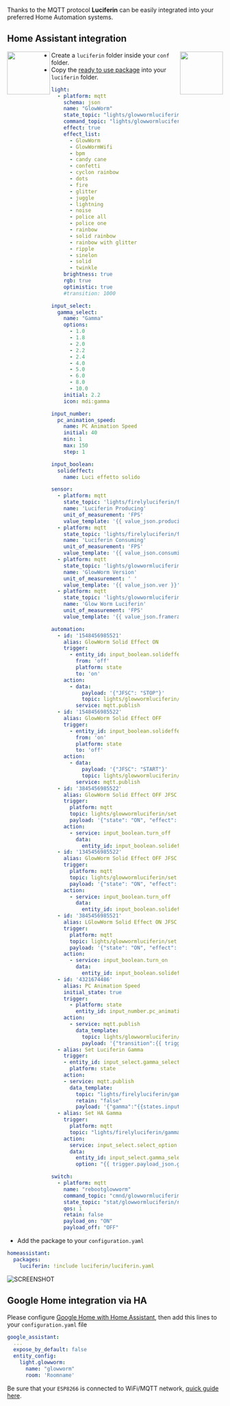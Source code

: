 Thanks to the MQTT protocol **Luciferin** can be easily integrated into your preferred Home Automation systems.

## Home Assistant integration
<img align="left" width="100" height="100" src="https://github.com/sblantipodi/firefly_luciferin/blob/master/data/img/ha_luciferin.jpg">  
<img align="right" width="100" height="100" src="https://avatars3.githubusercontent.com/u/13844975?s=200&v=4">  

- Create a `luciferin` folder inside your `conf` folder.
- Copy the [ready to use package](https://github.com/sblantipodi/glow_worm_luciferin/blob/master/home_assistant_luciferin_package.yaml) into your `luciferin` folder.

```yaml
light:
  - platform: mqtt
    schema: json
    name: "GlowWorm"
    state_topic: "lights/glowwormluciferin"
    command_topic: "lights/glowwormluciferin/set"
    effect: true
    effect_list:
      - GlowWorm
      - GlowWormWifi
      - bpm
      - candy cane
      - confetti
      - cyclon rainbow
      - dots
      - fire
      - glitter
      - juggle
      - lightning
      - noise
      - police all
      - police one
      - rainbow
      - solid rainbow
      - rainbow with glitter
      - ripple
      - sinelon
      - solid
      - twinkle
    brightness: true
    rgb: true
    optimistic: true
    #transition: 1000

input_select:
  gamma_select:
    name: "Gamma"
    options:
      - 1.0
      - 1.8
      - 2.0
      - 2.2
      - 2.4
      - 4.0
      - 5.0
      - 6.0
      - 8.0
      - 10.0
    initial: 2.2
    icon: mdi:gamma

input_number:
  pc_animation_speed:
    name: PC Animation Speed
    initial: 40
    min: 1
    max: 150
    step: 1

input_boolean:
  solideffect:
    name: Luci effetto solido

sensor:
  - platform: mqtt
    state_topic: 'lights/firelyluciferin/framerate'
    name: 'Luciferin Producing'
    unit_of_measurement: 'FPS'
    value_template: '{{ value_json.producing }}'
  - platform: mqtt
    state_topic: 'lights/firelyluciferin/framerate'
    name: 'Luciferin Consuming'
    unit_of_measurement: 'FPS'
    value_template: '{{ value_json.consuming }}'    
  - platform: mqtt
    state_topic: 'lights/glowwormluciferin'
    name: 'GlowWorm Version'
    unit_of_measurement: ' '
    value_template: '{{ value_json.ver }}'
  - platform: mqtt
    state_topic: 'lights/glowwormluciferin'
    name: 'Glow Worm Luciferin'
    unit_of_measurement: 'FPS'
    value_template: '{{ value_json.framerate }}'  

automation:
  - id: '1548456985521'
    alias: GlowWorm Solid Effect ON
    trigger:
      - entity_id: input_boolean.solideffect
        from: 'off'
        platform: state
        to: 'on'
    action:
      - data:
          payload: '{"JFSC": "STOP"}'
          topic: lights/glowwormluciferin/set
        service: mqtt.publish
  - id: '1548456985522'
    alias: GlowWorm Solid Effect OFF
    trigger:
      - entity_id: input_boolean.solideffect
        from: 'on'
        platform: state
        to: 'off'
    action:
      - data:
          payload: '{"JFSC": "START"}'
          topic: lights/glowwormluciferin/set
        service: mqtt.publish
  - id: '3845456985522'
    alias: GlowWorm Solid Effect OFF JFSC
    trigger:
      platform: mqtt
      topic: lights/glowwormluciferin/set
      payload: '{"state": "ON", "effect": "GlowWorm"}'
    action:
      - service: input_boolean.turn_off
        data:
          entity_id: input_boolean.solideffect
  - id: '1345456985522'
    alias: GlowWorm Solid Effect OFF JFSC Wifi
    trigger:
      platform: mqtt
      topic: lights/glowwormluciferin/set
      payload: '{"state": "ON", "effect": "GlowWormWifi"}'
    action:
      - service: input_boolean.turn_off
        data:
          entity_id: input_boolean.solideffect
  - id: '3845456985521'
    alias: LGlowWorm Solid Effect ON JFSC
    trigger:
      platform: mqtt
      topic: lights/glowwormluciferin/set
      payload: '{"state": "ON", "effect": "solid"}'
    action:
      - service: input_boolean.turn_on
        data:
          entity_id: input_boolean.solideffect
  - id: '4321674486'
    alias: PC Animation Speed
    initial_state: true
    trigger:
      - platform: state
        entity_id: input_number.pc_animation_speed
    action:
      - service: mqtt.publish
        data_template:
          topic: lights/glowwormluciferin/set
          payload: '{"transition":{{ trigger.to_state.state | int }}}'
  - alias: Set Luciferin Gamma
    trigger:
    - entity_id: input_select.gamma_select
      platform: state
    action:
    - service: mqtt.publish
      data_template:
        topic: "lights/firelyluciferin/gamma"
        retain: "false"
        payload: '{"gamma":"{{states.input_select.gamma_select.state}}"}'
  - alias: Set HA Gamma
    trigger:
      platform: mqtt
      topic: "lights/firelyluciferin/gamma"
    action:
      service: input_select.select_option
      data:
        entity_id: input_select.gamma_select
        option: "{{ trigger.payload_json.gamma }}"

switch:
  - platform: mqtt
    name: "rebootglowworm"
    command_topic: "cmnd/glowwormluciferin/reboot"
    state_topic: "stat/glowwormluciferin/reboot"
    qos: 1
    retain: false
    payload_on: "ON"
    payload_off: "OFF"
```

- Add the package to your `configuration.yaml`
```yaml
homeassistant:
  packages:
    luciferin: !include luciferin/luciferin.yaml
```
  
![SCREENSHOT](https://github.com/sblantipodi/glow_worm_luciferin/blob/master/assets/img/HA_mobile_client_screenshot.jpg)
  
## Google Home integration via HA
Please configure [Google Home with Home Assistant](https://www.home-assistant.io/integrations/google_assistant),
then add this lines to your `configuration.yaml` file

```yaml
google_assistant:
  ...
  expose_by_default: false
  entity_config:
    light.glowworm:
      name: "glowworm"
      room: 'Roomname'
```  
  
Be sure that your `ESP8266` is connected to WiFi/MQTT network, [quick guide here](https://github.com/sblantipodi/firefly_luciferin/wiki/Remote-Access).